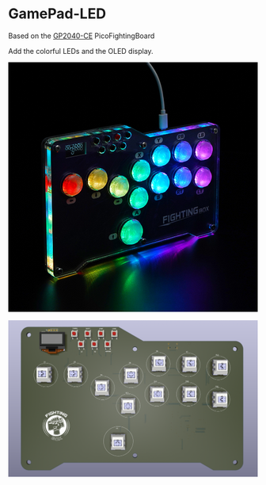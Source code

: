 # GamePad-LED 
Based on the [GP2040-CE](https://github.com/OpenStickCommunity/GP2040-CE) PicoFightingBoard

Add the colorful LEDs and the OLED display.

![Flatbox-LED](pictures/4.jpg)

![Flatbox-LED](pictures/5.png)



